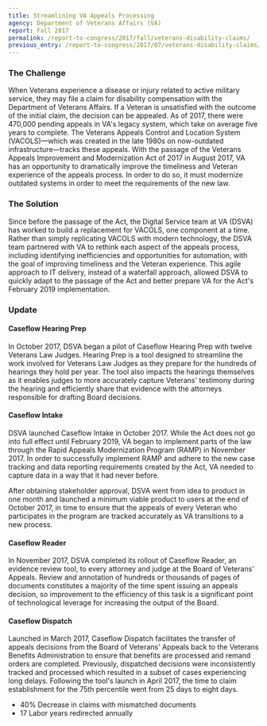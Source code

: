 ```yaml
---
title: Streamlining VA Appeals Processing
agency: Department of Veterans Affairs (VA)
report: Fall 2017
permalink: /report-to-congress/2017/fall/veterans-disability-claims/
previous_entry: /report-to-congress/2017/07/veterans-disability-claims/
---
```

### The Challenge

When Veterans experience a disease or injury related to active military service, they may file a claim for disability compensation with the Department of Veterans Affairs. If a Veteran is unsatisfied with the outcome of the initial claim, the decision can be appealed. As of 2017, there were 470,000 pending appeals in VA's legacy system, which take on average five years to complete. The Veterans Appeals Control and Location System (VACOLS)—which was created in the late 1980s on now-outdated infrastructure—tracks these appeals. With the passage of the Veterans Appeals Improvement and Modernization Act of 2017 in August 2017, VA has an opportunity to dramatically improve the timeliness and Veteran experience of the appeals process. In order to do so, it must modernize outdated systems in order to meet the requirements of the new law.

### The Solution

Since before the passage of the Act, the Digital Service team at VA (DSVA) has worked to build a replacement for VACOLS, one component at a time. Rather than simply replicating VACOLS with modern technology, the DSVA team partnered with VA to rethink each aspect of the appeals process, including identifying inefficiencies and opportunities for automation, with the goal of improving timeliness and the Veteran experience. This agile approach to IT delivery, instead of a waterfall approach, allowed DSVA to quickly adapt to the passage of the Act and better prepare VA for the Act's February 2019 implementation.

### Update

#### Caseflow Hearing Prep

In October 2017, DSVA began a pilot of Caseflow Hearing Prep with twelve Veterans Law Judges. Hearing Prep is a tool designed to streamline the work involved for Veterans Law Judges as they prepare for the hundreds of hearings they hold per year. The tool also impacts the hearings themselves as it enables judges to more accurately capture Veterans' testimony during the hearing and efficiently share that evidence with the attorneys responsible for drafting Board decisions.

#### Caseflow Intake

DSVA launched Caseflow Intake in October 2017. While the Act does not go into full effect until February 2019, VA began to implement parts of the law through the Rapid Appeals Modernization Program (RAMP) in November 2017. In order to successfully implement RAMP and adhere to the new case tracking and data reporting requirements created by the Act, VA needed to capture data in a way that it had never before.

After obtaining stakeholder approval, DSVA went from idea to product in one month and launched a minimum viable product to users at the end of October 2017, in time to ensure that the appeals of every Veteran who participates in the program are tracked accurately as VA transitions to a new process.

#### Caseflow Reader

In November 2017, DSVA completed its rollout of Caseflow Reader, an evidence review tool, to every attorney and judge at the Board of Veterans' Appeals. Review and annotation of hundreds or thousands of pages of documents constitutes a majority of the time spent issuing an appeals decision, so improvement to the efficiency of this task is a significant point of technological leverage for increasing the output of the Board.

#### Caseflow Dispatch

Launched in March 2017, Caseflow Dispatch facilitates the transfer of appeals decisions from the Board of Veterans' Appeals back to the Veterans Benefits Administration to ensure that benefits are processed and remand orders are completed. Previously, dispatched decisions were inconsistently tracked and processed which resulted in a subset of cases experiencing long delays. Following the tool's launch in April 2017, the time to claim establishment for the 75th percentile went from 25 days to eight days.

 * 40% Decrease in claims with mismatched documents
 * 17 Labor years redirected annually
